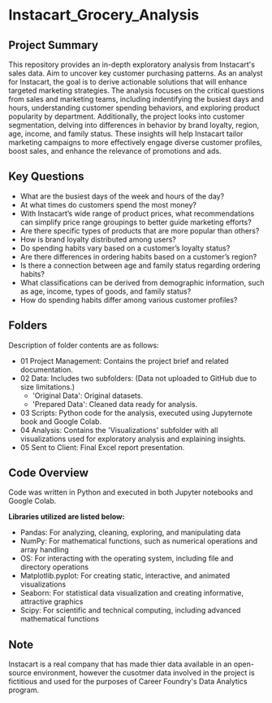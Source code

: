 # Instacart_Grocery_Analysis

## Project Summary
This repository provides an in-depth exploratory analysis from Instacart's sales data. Aim to uncover key customer purchasing patterns. As an analyst for Instacart, the goal is to derive actionable solutions that will enhance targeted marketing strategies.
The analysis focuses on the critical questions from sales and marketing teams, including indentifying the busiest days and hours, understanding customer spending behaviors, and exploring product popularity by department. 
Additionally, the project looks into customer segmentation, delving into differences in behavior by brand loyalty, region, age, income, and family status. These insights will help Instacart tailor marketing campaigns to more effectively engage diverse customer profiles, boost sales, and enhance the relevance of promotions and ads. 

## Key Questions
- What are the busiest days of the week and hours of the day?
- At what times do customers spend the most money?
- With Instacart’s wide range of product prices, what recommendations can simplify price range groupings to better guide marketing efforts?
- Are there specific types of products that are more popular than others?
- How is brand loyalty distributed among users?
- Do spending habits vary based on a customer’s loyalty status?
- Are there differences in ordering habits based on a customer’s region?
- Is there a connection between age and family status regarding ordering habits?
- What classifications can be derived from demographic information, such as age, income, types of goods, and family status?
- How do spending habits differ among various customer profiles?

## Folders
Description of folder contents are as follows:
- 01 Project Management: Contains the project brief and related documentation.
- 02 Data: Includes two subfolders: (Data not uploaded to GitHub due to size limitations.)
  - 'Original Data': Original datasets.
  - 'Prepared Data': Cleaned data ready for analysis.
- 03 Scripts: Python code for the analysis, executed using Jupyternote book and Google Colab.
- 04 Analysis: Contains the 'Visualizations' subfolder with all visualizations used for exploratory analysis and explaining insights.
- 05 Sent to Client: Final Excel report presentation.

## Code Overview
Code was written in Python and executed in both Jupyter notebooks and Google Colab.

**Libraries utilized are listed below:**
- Pandas: For analyzing, cleaning, exploring, and manipulating data
- NumPy: For mathematical functions, such as numerical operations and array handling
- OS: For interacting with the operating system, including file and directory operations
- Matplotlib.pyplot: For creating static, interactive, and animated visualizations
- Seaborn: For statistical data visualization and creating informative, attractive graphics
- Scipy: For scientific and technical computing, including advanced mathematical functions

## Note
Instacart is a real company that has made thier data available in an open-source environment, however the cusotmer data involved in the project is fictitious and used for the purposes of Career Foundry's Data Analytics program.

